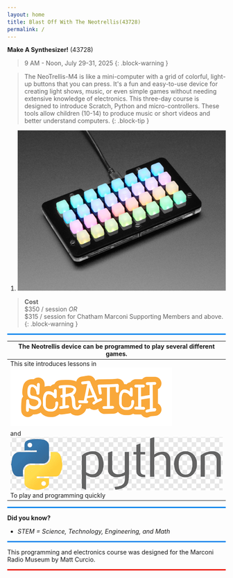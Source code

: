 ```yaml
---
layout: home
title: Blast Off With The Neotrellis(43728)
permalink: /
---
```


**Make A Synthesizer!** (43728)

> 9 AM - Noon, July 29-31, 2025 
{: .block-warning }

> The NeoTrellis-M4 is like a mini-computer with a grid of colorful, light-up buttons that you can press. It's a fun and easy-to-use device for creating light shows, music, or even simple games without needing extensive knowledge of electronics. This three-day course is designed to introduce Scratch, Python and micro-controllers. These tools allow children (10-14) to produce music or short videos and better understand computers.
{: .block-tip }

1. ![neotrellis](/images/parts/neotrellis.jpg)  

> **Cost**  
> \$350 / session *OR*  
> \$315 / session for Chatham Marconi Supporting Members and above.  
{: .block-warning }

<hr style="background-color: rgb(5, 133, 237); height: 3px;">

| The Neotrellis device can be programmed to play several different games. |
|-|
| This site introduces lessons in ![](/images/scratch/scratch-word.png) 
| and ![](images/python/python-word2.png)To play and programming quickly |

<hr style="background-color: rgb(5, 133, 237); height: 3px;">

**Did you know?**
- *STEM = Science, Technology, Engineering, and Math*

<hr style="background-color: rgb(5, 133, 237); height: 3px;">

This programming and electronics course was designed for the Marconi Radio Museum
by Matt Curcio.

<hr style="background-color: rgb(237, 24, 5); height: 3px;">
